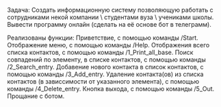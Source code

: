 Задача: Создать информационную систему позволяющую работать с сотрудниками некой компании \ студентами вуза \ учениками школы. Вывести программу онлайн (сделать на её основе бот в телеграмм).

Реализованы функции:
Приветствие, с помощью команды /Start.
Отображение меню, с помощью команды /Help.
Отображения всего списка контактов, с помощью команды /1_Print_all_base.
Поиск совпадений по элементу, в списке контактов, с помощью команды /2_Search_entry.
Добавение нового контакта в список контактов, с помощью команды /3_Add_entry.
Удаление контакта(ов) из списка контактов (в зависсимости от указанного элемента), с помощью команды /4_Delete_entry.
Кнопка выхода, с помощью команды /5_Out. Прощание с ботом.